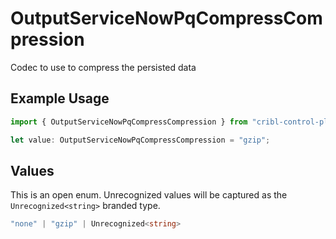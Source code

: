 # OutputServiceNowPqCompressCompression

Codec to use to compress the persisted data

## Example Usage

```typescript
import { OutputServiceNowPqCompressCompression } from "cribl-control-plane/models/operations";

let value: OutputServiceNowPqCompressCompression = "gzip";
```

## Values

This is an open enum. Unrecognized values will be captured as the `Unrecognized<string>` branded type.

```typescript
"none" | "gzip" | Unrecognized<string>
```